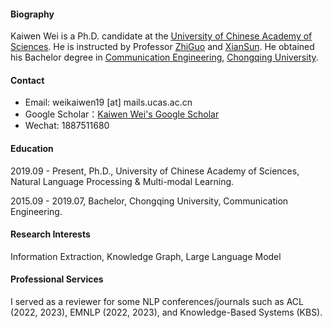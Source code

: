 
#### Biography
Kaiwen Wei is a Ph.D. candidate at the  [<u>University of Chinese Academy of Sciences</u>](https://english.ucas.ac.cn/). 
He is instructed by Professor [ZhiGuo](https://people.ucas.ac.cn/~guozhi) and [XianSun](https://people.ucas.ac.cn/~sunxian). 
He obtained his Bachelor degree in [<u>Communication Engineering</u>](http://www.ccee.cqu.edu.cn/NewEnglish/Home.htm),  [<u>Chongqing University</u>](https://english.cqu.edu.cn/).


#### Contact
* Email: weikaiwen19 [at] mails.ucas.ac.cn
* Google Scholar：[Kaiwen Wei's Google Scholar](https://scholar.google.com/citations?view_op=search_authors&mauthors=kaiwen+wei&hl=zh-CN&oi=ao)
* Wechat: 1887511680

#### Education
2019.09 - Present, Ph.D., University of Chinese Academy of Sciences, Natural Language Processing & Multi-modal Learning.

2015.09 - 2019.07, Bachelor, Chongqing University, Communication Engineering.

#### Research Interests
Information Extraction, Knowledge Graph, Large Language Model


#### Professional Services
I served as a reviewer for some NLP conferences/journals such as ACL (2022, 2023), EMNLP (2022, 2023), and Knowledge-Based Systems (KBS).